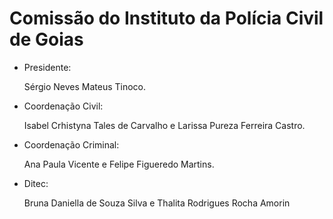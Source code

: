 # Comissão do Instituto da Polícia Civil de Goias

- Presidente:

  Sérgio Neves Mateus Tinoco.

- Coordenação Civil:

  Isabel Crhistyna Tales de Carvalho e Larissa Pureza Ferreira Castro.

- Coordenação Criminal:

  Ana Paula Vicente e Felipe Figueredo Martins.

- Ditec:

  Bruna Daniella de Souza Silva e Thalita Rodrigues Rocha Amorin
